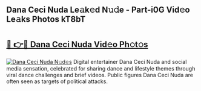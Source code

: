 ## Dana Ceci Nuda Le𝚊k𝚎d N𝚞𝚍e - Part-i0G Vid𝚎o Le𝚊ks Photos kT8bT

# <h2><a href="http://fbbgyba.evod.top/?m=Dana+Ceci+Nuda">🔗 👉🔴 Dana Ceci Nuda Vid𝚎o Ph𝚘t𝚘s</a></h2>

[![Dana Ceci Nuda N𝚞d𝚎s](https://i.imgur.com/8V9OHl7.gif)](http://fbbgyba.evod.top/?m=Dana+Ceci+Nuda)
Digital entertainer Dana Ceci Nuda and social media sensation, celebrated for sharing dance and lifestyle themes through viral dance challenges and brief videos. Public figures Dana Ceci Nuda are often seen as targets of political attacks. 
